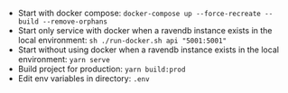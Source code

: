 * Start with docker compose: `docker-compose up --force-recreate --build --remove-orphans`
* Start only service with docker when a ravendb instance exists in the local environment: `sh ./run-docker.sh api "5001:5001"`
* Start without using docker when a ravendb instance exists in the local environment: `yarn serve`
* Build project for production: `yarn build:prod`
* Edit env variables in directory: `.env`